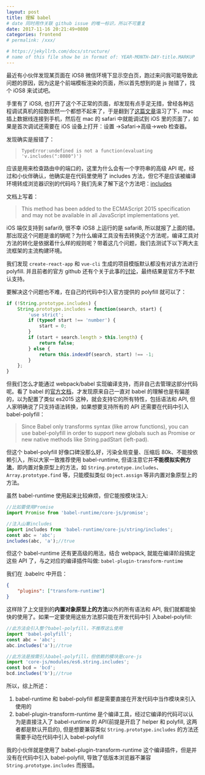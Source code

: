 ```yaml
---
layout: post
title: 理解 babel
# date 同时用作关联 github issue 的唯一标识，所以不可重复
date: 2017-11-16 20:21:49+0800
categories: frontend
# permalink: /xxx/

# https://jekyllrb.com/docs/structure/
# name of this file show be in format of: YEAR-MONTH-DAY-title.MARKUP
---
```



最近有小伙伴发现某页面在 iOS8 微信环境下显示空白页，跑过来问我可能导致此问题的原因，因为这是个前端模板渲染的页面，所以首先想到的是 js 抛错了，找个 iOS8 来试试吧。  

手里有了 iOS8, 也打开了这个不正常的页面，却发现有点手足无措，曾经各种远程调试真机的招数居然一个都想不起来了，于是翻到了[这篇文章](https://github.com/jieyou/remote_inspect_web_on_real_device)温习了下，mac 插上数据线连接到手机，然后在 mac 的 safari 中就能调试到 iOS 里的页面了，如果是首次调试还需要在 iOS 设备上打开：设置 →Safari→高级→web 检查器。  

发现确实是报错了：  

> `TypeError:undefined is not a function(evaluating 'v.includes(":8080")')`  

应该是用来检查路由中的端口的，这里为什么会有一个字符串的高级 API 呢，经过和小伙伴确认，他确实是在代码里使用了 includes 方法，但它不是应该被编译环境转成浏览器识别的代码吗？我们先来了解下这个方法吧：[includes](https://developer.mozilla.org/en-US/docs/Web/JavaScript/Reference/Global_Objects/String/includes)  

文档上写着：  

> This method has been added to the ECMAScript 2015 specification and may not be available in all JavaScript implementations yet.  

iOS 端仅支持到 safari9, 很不幸 iOS8 上运行的是 safari8, 所以就报了上面的错。那出现这个问题是谁的锅呢？为什么编译工具没有去转换这个方法呢，编译工具对方法的转化是依据着什么样的规则呢？带着这几个问题，我们去测试下以下两大主流框架的主流构建环境。  

我们发现 `create-react-app` 和 `vue-cli` 生成的项目模版默认都没有对该方法进行 polyfill. 并且前者的官方 github 还有个关于此事的[讨论](https://github.com/facebookincubator/create-react-app/issues/942)，最终结果是官方不予默认支持。  

要解决这个问题也不难，在自己的代码中引入官方提供的 polyfill 就可以了：  

```javascript
if (!String.prototype.includes) {
    String.prototype.includes = function(search, start) {
        'use strict';
        if (typeof start !== 'number') {
            start = 0;
        }
        if (start + search.length > this.length) {
            return false;
        } else {
            return this.indexOf(search, start) !== -1;
        }
    };
}
```

但我们怎么才能通过 webpack/babel 实现编译支持，而非自己去管理这部分代码呢。看了 babel 的[官方文档](https://babeljs.io/)，才发现原来自己一直对 babel 的理解也是有偏差的，以为配置了类似 es2015 这种，就会支持它的所有特性，包括语法和 API, 但人家明确说了只支持语法转换，如果想要支持所有的 API 还需要在代码中引入 babel-polyfill：  

> Since Babel only transforms syntax (like arrow functions), you can use babel-polyfill in order to support new globals such as Promise or new native methods like String.padStart (left-pad).   

但这个 babel-polyfill 好像口碑没那么好，污染全局变量、压缩后 80k、不能按依赖引入，所以大家一致推荐使用 babel-runtime, 但请注意它并**不能模拟实例方法**，即内置对象原型上的方法，如 `String.prototype.includes`、`Array.prototype.find` 等，只能模拟类似 `Object.assign` 等非内置对象原型上的方法。  

虽然 babel-runtime 使用起来比较麻烦，但它能按模块注入:  

```javascript
//比如要使用Promise
import Promise from 'babel-runtime/core-js/promise';

//注入山寨includes
import includes from 'babel-runtime/core-js/string/includes';
const abc = 'abc';
includes(abc, 'a');//true
```

但这个 babel-runtime 还有更高级的用法，结合 webpack, 就能在编译阶段搞定这些 API 了，与之对应的编译插件叫做:  `babel-plugin-transform-runtime`  

我们在 .babelrc 中开启：  

```json
{
    "plugins": ["transform-runtime"]
}
```

这样除了上文提到的**内置对象原型上的方法**以外的所有语法和 API, 我们就都能愉快的使用了。如果一定要使用这些方法那只能在开发代码中引 入babel-polyfill:  

```javascript
//此方法会引入整个babel-polyfill，不推荐这么使用
import 'babel-polyfill';
const abc = 'abc';
abc.includes('a');//true

//此方法是按需引入babel-polyfill，但依赖的模块是core-js
import 'core-js/modules/es6.string.includes';
const bcd = 'bcd';
bcd.includes('b');//true
```

所以，综上所述：  

1. babel-runtime 和 babel-polyfill 都是需要直接在开发代码中当作模块来引入使用的  
2. babel-plugin-transform-runtime 是个编译工具，经过它编译的代码可以认为是直接注入了 babel-runtime 的 API(前提是开启了 helper 和 polyfill, 这两者都是默认开启的), 但是想要兼容类似 `String.prototype.includes` 的方法还需要手动在代码中引入 babel-polyfill  

我的小伙伴就是使用了 babel-plugin-transform-runtime 这个编译插件，但是并没有在代码中引入 babel-polyfill, 导致了低版本浏览器不兼容 `String.prototype.includes` 而报错。  

